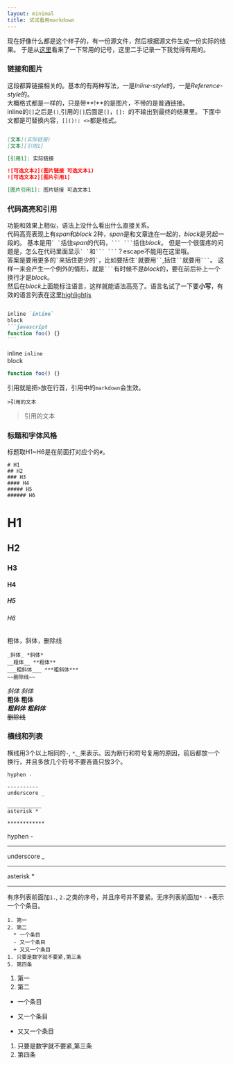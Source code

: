```yaml
---
layout: minimal
title: 试试看用markdown
---
```


现在好像什么都是这个样子的，有一份源文件，然后根据源文件生成一份实际的结果。
于是从[这里][cheatsheet]看来了一下常用的记号，这里二手记录一下我觉得有用的。
### 链接和图片
这段都算链接相关的。基本的有两种写法，一是*Inline-style*的，一是*Reference-style*的。  
大概格式都是一样的，只是带**!**的是图片，不带的是普通链接。  
inline的`[]`之后是`()`,引用的`[]`后面是`[]`，`[]: `的不输出到最终的结果里。
下面中文都是可替换内容，`[]()!: <>`都是格式。
``` markdown

[文本](实际链接)
[文本][引用1]

[引用1]: 实际链接

![可选文本2](图片链接 可选文本1)
![可选文本2][图片引用1]

[图片引用1]: 图片链接 可选文本1   

```

### 代码高亮和引用
功能和效果上相似，语法上没什么看出什么直接关系。  
代码高亮表现上有*span*和*block* 2种，*span*是和文章连在一起的，*block*是另起一段的。
基本是用`` ` ` ``括住*span*的代码，```` ``` ``` ````括住*block*。
但是一个很蛋疼的问题是，怎么在代码里面显示`` ` ` ``和```` ``` ``` ````？escape不能用在这里哦。  
答案是要用更多的`` ` ``来括住更少的`` ` ``，比如要括住`` ` ``就要用``` `` ```,括住``` `` ```就要用```` ``` ````。
这样一来会产生一个例外的情形，就是```` ``` ````有时候不是*block*的，要在前后补上一个换行才是*block*。  
然后在*block*上面能标注语言，这样就能语法高亮了。语言名试了一下要**小写**，有效的语言列表在这里[highlightjs]
````markdown

inline `inline`  
block 
```javascript
function foo() {}
```

````

>
inline `inline`  
block 
```javascript
function foo() {}
```


引用就是把`>`放在行首，引用中的`markdown`会生效。
```
>引用的文本
```

>引用的文本


### 标题和字体风格
标题取H1~H6是在前面打对应个的`#`。
```
# H1
## H2
### H3
#### H4
##### H5
###### H6
```

>
# H1
## H2
### H3
#### H4
##### H5
###### H6

粗体，斜体，删除线
```
_斜体_ *斜体*  
__粗体__ **粗体**  
___粗斜体___ ***粗斜体***  
~~删除线~~
```

>
_斜体_ *斜体*  
__粗体__ **粗体**  
___粗斜体___ ***粗斜体***  
~~删除线~~

### 横线和列表
横线用3个以上相同的`-`, `*`,`_`来表示。因为断行和符号复用的原因，前后都放一个换行，并且多放几个符号不要吝啬只放3个。

```
hyphen -

----------
underscore _

___________
asterisk *

************
```
>
hyphen -
>
----------
underscore _
>
___________
asterisk *
>
************


有序列表前面加`1.`, `2.`之类的序号，并且序号并不要紧。无序列表前面加`*` `-` `+`表示一个个条目。
```
1. 第一
2. 第二
  * 一个条目
  - 又一个条目
  + 又又一个条目
1. 只要是数字就不要紧,第三条
5. 第四条
```

>
1. 第一
2. 第二
  * 一个条目
  - 又一个条目
  + 又又一个条目
1. 只要是数字就不要紧,第三条
5. 第四条

[cheatsheet]: https://github.com/adam-p/markdown-here/wiki/Markdown-Here-Cheatsheet
[highlightjs]: https://highlightjs.org/static/demo/